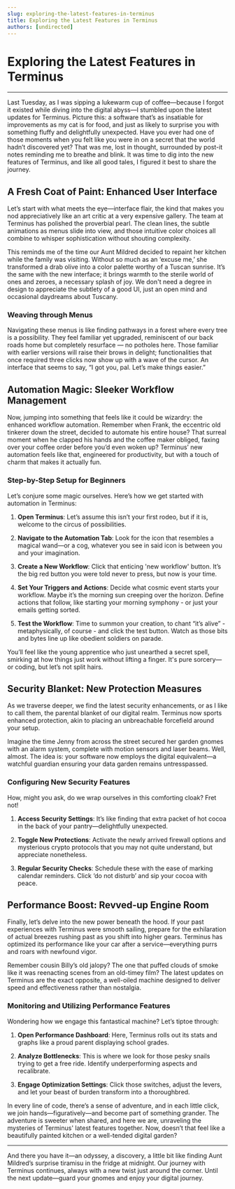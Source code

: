 ```yaml
---
slug: exploring-the-latest-features-in-terminus
title: Exploring the Latest Features in Terminus
authors: [undirected]
---
```



# Exploring the Latest Features in Terminus

---

Last Tuesday, as I was sipping a lukewarm cup of coffee—because I forgot it existed while diving into the digital abyss—I stumbled upon the latest updates for Terminus. Picture this: a software that’s as insatiable for improvements as my cat is for food, and just as likely to surprise you with something fluffy and delightfully unexpected. Have you ever had one of those moments when you felt like you were in on a secret that the world hadn’t discovered yet? That was me, lost in thought, surrounded by post-it notes reminding me to breathe and blink. It was time to dig into the new features of Terminus, and like all good tales, I figured it best to share the journey.

## A Fresh Coat of Paint: Enhanced User Interface

Let’s start with what meets the eye—interface flair, the kind that makes you nod appreciatively like an art critic at a very expensive gallery. The team at Terminus has polished the proverbial pearl. The clean lines, the subtle animations as menus slide into view, and those intuitive color choices all combine to whisper sophistication without shouting complexity.

This reminds me of the time our Aunt Mildred decided to repaint her kitchen while the family was visiting. Without so much as an ‘excuse me,’ she transformed a drab olive into a color palette worthy of a Tuscan sunrise. It’s the same with the new interface; it brings warmth to the sterile world of ones and zeroes, a necessary splash of joy. We don't need a degree in design to appreciate the subtlety of a good UI, just an open mind and occasional daydreams about Tuscany.

### Weaving through Menus

Navigating these menus is like finding pathways in a forest where every tree is a possibility. They feel familiar yet upgraded, reminiscent of our back roads home but completely resurface — no potholes here. Those familiar with earlier versions will raise their brows in delight; functionalities that once required three clicks now show up with a wave of the cursor. An interface that seems to say, “I got you, pal. Let’s make things easier.”

## Automation Magic: Sleeker Workflow Management

Now, jumping into something that feels like it could be wizardry: the enhanced workflow automation. Remember when Frank, the eccentric old tinkerer down the street, decided to automate his entire house? That surreal moment when he clapped his hands and the coffee maker obliged, faxing over your coffee order before you’d even woken up? Terminus’ new automation feels like that, engineered for productivity, but with a touch of charm that makes it actually fun.

### Step-by-Step Setup for Beginners

Let’s conjure some magic ourselves. Here’s how we get started with automation in Terminus:

1. **Open Terminus**: Let’s assume this isn’t your first rodeo, but if it is, welcome to the circus of possibilities.

2. **Navigate to the Automation Tab**: Look for the icon that resembles a magical wand—or a cog, whatever you see in said icon is between you and your imagination.

3. **Create a New Workflow**: Click that enticing 'new workflow' button. It’s the big red button you were told never to press, but now is your time.

4. **Set Your Triggers and Actions**: Decide what cosmic event starts your workflow. Maybe it’s the morning sun creeping over the horizon. Define actions that follow, like starting your morning symphony - or just your emails getting sorted.

5. **Test the Workflow**: Time to summon your creation, to chant “it’s alive” - metaphysically, of course - and click the test button. Watch as those bits and bytes line up like obedient soldiers on parade.

You’ll feel like the young apprentice who just unearthed a secret spell, smirking at how things just work without lifting a finger. It's pure sorcery—or coding, but let’s not split hairs.

## Security Blanket: New Protection Measures

As we traverse deeper, we find the latest security enhancements, or as I like to call them, the parental blanket of our digital realm. Terminus now sports enhanced protection, akin to placing an unbreachable forcefield around your setup.

Imagine the time Jenny from across the street secured her garden gnomes with an alarm system, complete with motion sensors and laser beams. Well, almost. The idea is: your software now employs the digital equivalent—a watchful guardian ensuring your data garden remains untresspassed.

### Configuring New Security Features

How, might you ask, do we wrap ourselves in this comforting cloak? Fret not!

1. **Access Security Settings**: It’s like finding that extra packet of hot cocoa in the back of your pantry—delightfully unexpected.

2. **Toggle New Protections**: Activate the newly arrived firewall options and mysterious crypto protocols that you may not quite understand, but appreciate nonetheless.

3. **Regular Security Checks**: Schedule these with the ease of marking calendar reminders. Click ‘do not disturb’ and sip your cocoa with peace.

## Performance Boost: Revved-up Engine Room

Finally, let’s delve into the new power beneath the hood. If your past experiences with Terminus were smooth sailing, prepare for the exhilaration of actual breezes rushing past as you shift into higher gears. Terminus has optimized its performance like your car after a service—everything purrs and roars with newfound vigor.

Remember cousin Billy’s old jalopy? The one that puffed clouds of smoke like it was reenacting scenes from an old-timey film? The latest updates on Terminus are the exact opposite, a well-oiled machine designed to deliver speed and effectiveness rather than nostalgia.

### Monitoring and Utilizing Performance Features

Wondering how we engage this fantastical machine? Let’s tiptoe through:

1. **Open Performance Dashboard**: Here, Terminus rolls out its stats and graphs like a proud parent displaying school grades.

2. **Analyze Bottlenecks**: This is where we look for those pesky snails trying to get a free ride. Identify underperforming aspects and recalibrate.

3. **Engage Optimization Settings**: Click those switches, adjust the levers, and let your beast of burden transform into a thoroughbred.

In every line of code, there’s a sense of adventure, and in each little click, we join hands—figuratively—and become part of something grander. The adventure is sweeter when shared, and here we are, unraveling the mysteries of Terminus' latest features together. Now, doesn’t that feel like a beautifully painted kitchen or a well-tended digital garden?

---

And there you have it—an odyssey, a discovery, a little bit like finding Aunt Mildred’s surprise tiramisu in the fridge at midnight. Our journey with Terminus continues, always with a new twist just around the corner. Until the next update—guard your gnomes and enjoy your digital journey.
```
